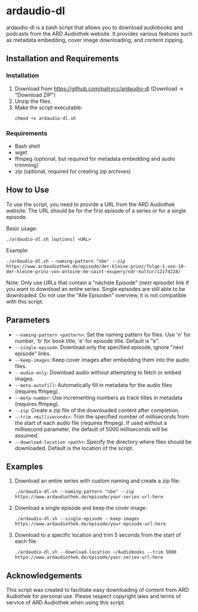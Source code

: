 # ardaudio-dl

ardaudio-dl is a bash script that allows you to download audiobooks and podcasts from the ARD Audiothek website. It provides various features such as metadata embedding, cover image downloading, and content zipping.

## Installation and Requirements

### Installation

1. Download from https://github.com/patrycc/ardaudio-dl (Download -> "Download ZIP")
2. Unzip the files.
3. Make the script executable:
   ```
   chmod +x ardaudio-dl.sh
   ```

### Requirements

- Bash shell
- wget
- ffmpeg (optional, but required for metadata embedding and audio trimming)
- zip (optional, required for creating zip archives)

## How to Use

To use the script, you need to provide a URL from the ARD Audiothek website. The URL should be for the first episode of a series or for a single episode.

Basic usage:
```
./ardaudio-dl.sh [options] <URL>
```

Example:
```
./ardaudio-dl.sh --naming-pattern "nbe" --zip https://www.ardaudiothek.de/episode/der-kleine-prinz/folge-1-von-10-der-kleine-prinz-von-antoine-de-saint-exupery/ndr-kultur/12174228/
```

Note: Only use URLs that contain a "nächste Episode" (next episode) link if you want to download an entire series. Single episodes are still able to be downloaded. Do not use the "Alle Episoden" overview, it is not compatible with this script.

## Parameters

- `--naming-pattern <pattern>`: Set the naming pattern for files. Use 'n' for number, 'b' for book title, 'e' for episode title. Default is "e".
- `--single-episode`: Download only the specified episode, ignore "next episode" links.
- `--keep-images`: Keep cover images after embedding them into the audio files.
- `--audio-only`: Download audio without attempting to fetch or embed images.
- `--meta-autofill`: Automatically fill in metadata for the audio files (requires ffmpeg).
- `--meta-number`: Use incrementing numbers as track titles in metadata (requires ffmpeg).
- `--zip`: Create a zip file of the downloaded content after completion.
- `--trim <milliseconds>`: Trim the specified number of milliseconds from the start of each audio file (requires ffmpeg). If used without a millisecond parameter, the default of 5000 milliseconds will be assumed.
- `--download-location <path>`: Specify the directory where files should be downloaded. Default is the location of the script.

## Examples

1. Download an entire series with custom naming and create a zip file:
   ```
   ./ardaudio-dl.sh --naming-pattern "nbe" --zip https://www.ardaudiothek.de/episode/your-series-url-here
   ```

2. Download a single episode and keep the cover image:
   ```
   ./ardaudio-dl.sh --single-episode --keep-images https://www.ardaudiothek.de/episode/your-episode-url-here
   ```

3. Download to a specific location and trim 5 seconds from the start of each file:
   ```
   ./ardaudio-dl.sh --download-location ~/Audiobooks --trim 5000 https://www.ardaudiothek.de/episode/your-series-url-here
   ```

## Acknowledgements

This script was created to facilitate easy downloading of content from ARD Audiothek for personal use. Please respect copyright laws and terms of service of ARD Audiothek when using this script.
